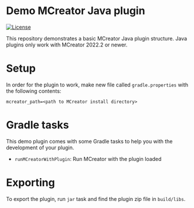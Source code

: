 # Demo MCreator Java plugin

[![License](https://img.shields.io/badge/License-MIT-blue.svg)](https://github.com/MCreatpr/net.mcreator.demojavaplugin.DemoJavaPlugin/blob/master/LICENSE)

This repository demonstrates a basic MCreator Java plugin structure. 
Java plugins only work with MCreator 2022.2 or newer.

# Setup

In order for the plugin to work, make new file called `gradle.properties` with the following contents:

```
mcreator_path=<path to MCreator install directory>

```

# Gradle tasks
This demo plugin comes with some Gradle tasks to help you with the development of your plugin. 

* `runMCreatorWithPlugin`: Run MCreator with the plugin loaded

# Exporting
To export the plugin, run `jar` task and find the plugin zip file in `build/libs`.